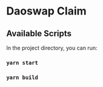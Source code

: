 # Daoswap Claim

## Available Scripts

In the project directory, you can run:

### `yarn start`

### `yarn build`
